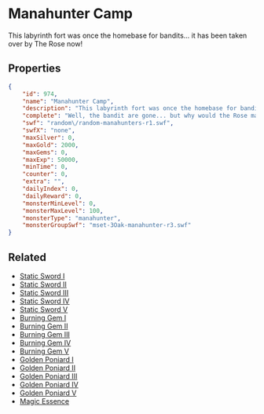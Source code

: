# Manahunter Camp

This labyrinth fort was once the homebase for bandits... it has been taken over by The Rose now!

## Properties

```json
{
    "id": 974,
    "name": "Manahunter Camp",
    "description": "This labyrinth fort was once the homebase for bandits... it has been taken over by The Rose now!",
    "complete": "Well, the bandit are gone... but why would the Rose maintain their camp?",
    "swf": "random\/random-manahunters-r1.swf",
    "swfX": "none",
    "maxSilver": 0,
    "maxGold": 2000,
    "maxGems": 0,
    "maxExp": 50000,
    "minTime": 0,
    "counter": 0,
    "extra": "",
    "dailyIndex": 0,
    "dailyReward": 0,
    "monsterMinLevel": 0,
    "monsterMaxLevel": 100,
    "monsterType": "manahunter",
    "monsterGroupSwf": "mset-3Oak-manahunter-r3.swf"
}
```

## Related

- [Static Sword I](../items/7852-static-sword-i.md)
- [Static Sword II](../items/7853-static-sword-ii.md)
- [Static Sword III](../items/7854-static-sword-iii.md)
- [Static Sword IV](../items/7855-static-sword-iv.md)
- [Static Sword V](../items/7856-static-sword-v.md)
- [Burning Gem I](../items/7857-burning-gem-i.md)
- [Burning Gem II](../items/7858-burning-gem-ii.md)
- [Burning Gem III](../items/7859-burning-gem-iii.md)
- [Burning Gem IV](../items/7860-burning-gem-iv.md)
- [Burning Gem V](../items/7861-burning-gem-v.md)
- [Golden Poniard I](../items/7862-golden-poniard-i.md)
- [Golden Poniard II](../items/7863-golden-poniard-ii.md)
- [Golden Poniard III](../items/7864-golden-poniard-iii.md)
- [Golden Poniard IV](../items/7865-golden-poniard-iv.md)
- [Golden Poniard V](../items/7866-golden-poniard-v.md)
- [Magic Essence](../items/7867-magic-essence.md)

